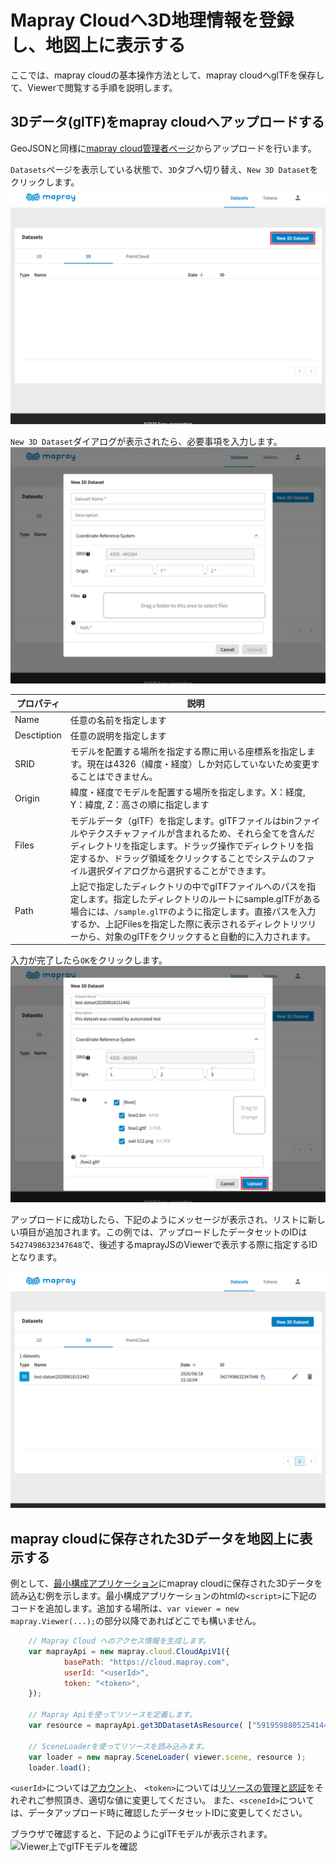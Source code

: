 <!---
title: "　mapray cloudへ登録(3D)"
date: 2019-07-16T18:02:17+09:00
draft: false
description: ""
keywords: ["maprayJS", "ブラウザ", "3D地図", "レンダリング"]
type: overview
menu: main
bookShowToC: false
weight: 1040
--->

# Mapray Cloudへ3D地理情報を登録し、地図上に表示する

ここでは、mapray cloudの基本操作方法として、mapray cloudへglTFを保存して、Viewerで閲覧する手順を説明します。



## 3Dデータ(glTF)をmapray cloudへアップロードする
GeoJSONと同様に[mapray cloud管理者ページ](https://cloud.mapray.com)からアップロードを行います。


`Datasets`ページを表示している状態で、`3D`タブへ切り替え、`New 3D Dataset`をクリックします。
![Datasets > 3Dタブ](images/screenshot-58-open-3d-dataset-dialog-before.png-annotated.svg)



`New 3D Dataset`ダイアログが表示されたら、必要事項を入力します。
![New 3D Dataset ダイアログ](images/screenshot-59-open-3d-dataset-dialog-after.png)


| プロパティ    | 説明                                           |
|-------------|------------------------------------------------|
| Name        | 任意の名前を指定します |
| Desctiption | 任意の説明を指定します |
| SRID        | モデルを配置する場所を指定する際に用いる座標系を指定します。現在は4326（緯度・経度）しか対応していないため変更することはできません。 |
| Origin      | 緯度・経度でモデルを配置する場所を指定します。X：経度, Y：緯度, Z：高さの順に指定します |
| Files       | モデルデータ（glTF）を指定します。glTFファイルはbinファイルやテクスチャファイルが含まれるため、それら全てを含んだディレクトリを指定します。ドラッグ操作でディレクトリを指定するか、ドラッグ領域をクリックすることでシステムのファイル選択ダイアログから選択することができます。 |
| Path        | 上記で指定したディレクトリの中でglTFファイルへのパスを指定します。指定したディレクトリのルートにsample.glTFがある場合には、`/sample.glTF`のように指定します。直接パスを入力するか、上記Filesを指定した際に表示されるディレクトリツリーから、対象のglTFをクリックすると自動的に入力されます。 |


入力が完了したら`OK`をクリックします。
![New 3D Dataset ダイアログ （入力済み）](images/screenshot-61-61-click-before.png-annotated.svg)



アップロードに成功したら、下記のようにメッセージが表示され、リストに新しい項目が追加されます。この例では、アップロードしたデータセットのIDは` 5427498632347648 `で、後述するmaprayJSのViewerで表示する際に指定するIDとなります。

![アップロード完了](images/screenshot-63-goto-detail-page-before.png)




## mapray cloudに保存された3Dデータを地図上に表示する
例として、[最小構成アプリケーション](../gettingstarted/)にmapray cloudに保存された3Dデータを読み込む例を示します。最小構成アプリケーションのhtmlの`<script>`に下記のコードを追加します。追加する場所は、`var viewer = new mapray.Viewer(...);`の部分以降であればどこでも構いません。
```javascript
    // Mapray Cloud へのアクセス情報を生成します。
    var maprayApi = new mapray.cloud.CloudApiV1({
            basePath: "https://cloud.mapray.com",
            userId: "<userId>",
            token: "<token>",
    });

    // Mapray Apiを使ってリソースを定義します。
    var resource = maprayApi.get3DDatasetAsResource( ["5919598805254144"] );

    // SceneLoaderを使ってリソースを読み込みます。
    var loader = new mapray.SceneLoader( viewer.scene, resource );
    loader.load();
```
`<userId>`については[アカウント](../account/)、
`<token>`については[リソースの管理と認証](../token/#Tokenの作成手順)をそれぞれご参照頂き、適切な値に変更してください。
また、`<sceneId>`については、データアップロード時に確認したデータセットIDに変更してください。




ブラウザで確認すると、下記のようにglTFモデルが表示されます。
![Viewer上でglTFモデルを確認](images/screenshot-viewer-3d.png)
